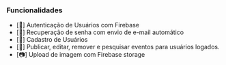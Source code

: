 ### Funcionalidades

* [:key:] Autenticação de Usuários com Firebase
* [:email:] Recuperação de senha com envio de e-mail automático
* [:bust_in_silhouette:] Cadastro de Usuários
* [:memo:] Publicar, editar, remover e pesquisar eventos para usuários logados.
* [:camera:] Upload de imagem com Firebase storage
